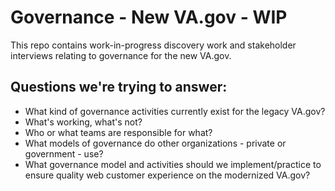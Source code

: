 # Governance - New VA.gov - WIP

This repo contains work-in-progress discovery work and stakeholder interviews relating to governance for the new VA.gov. 

## Questions we're trying to answer: 

- What kind of governance activities currently exist for the legacy VA.gov? 
- What's working, what's not? 
- Who or what teams are responsible for what? 
- What models of governance do other organizations - private or government - use? 
- What governance model and activities should we implement/practice to ensure quality web customer experience on the modernized VA.gov? 

